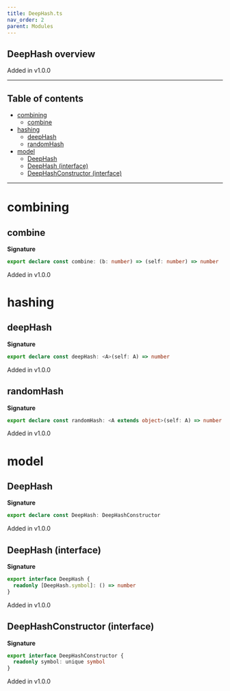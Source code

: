 ```yaml
---
title: DeepHash.ts
nav_order: 2
parent: Modules
---
```


## DeepHash overview

Added in v1.0.0

---

<h2 class="text-delta">Table of contents</h2>

- [combining](#combining)
  - [combine](#combine)
- [hashing](#hashing)
  - [deepHash](#deephash)
  - [randomHash](#randomhash)
- [model](#model)
  - [DeepHash](#deephash)
  - [DeepHash (interface)](#deephash-interface)
  - [DeepHashConstructor (interface)](#deephashconstructor-interface)

---

# combining

## combine

**Signature**

```ts
export declare const combine: (b: number) => (self: number) => number
```

Added in v1.0.0

# hashing

## deepHash

**Signature**

```ts
export declare const deepHash: <A>(self: A) => number
```

Added in v1.0.0

## randomHash

**Signature**

```ts
export declare const randomHash: <A extends object>(self: A) => number
```

Added in v1.0.0

# model

## DeepHash

**Signature**

```ts
export declare const DeepHash: DeepHashConstructor
```

Added in v1.0.0

## DeepHash (interface)

**Signature**

```ts
export interface DeepHash {
  readonly [DeepHash.symbol]: () => number
}
```

Added in v1.0.0

## DeepHashConstructor (interface)

**Signature**

```ts
export interface DeepHashConstructor {
  readonly symbol: unique symbol
}
```

Added in v1.0.0
